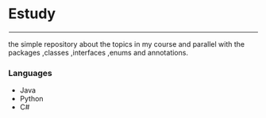 # Estudy 
<hr style="border:1px solid white">

<p>the simple repository about the topics in my course and parallel
    with the packages ,classes ,interfaces ,enums and annotations.
</p>

###  Languages

<ul>
    <li>Java</li>
    <li>Python</li>
    <li>C#</li>
</ul>


 
